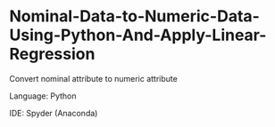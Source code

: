 # Nominal-Data-to-Numeric-Data-Using-Python-And-Apply-Linear-Regression

Convert nominal attribute to numeric attribute

Language: Python

IDE: Spyder (Anaconda)
